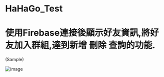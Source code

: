 # HaHaGo_Test
# 使用Firebase連接後顯示好友資訊,將好友加入群組,達到新增 刪除 查詢的功能.

(Sample)

![image](https://github.com/NEOCHIU/HaHaGo_Test/blob/master/%E5%9C%96.png)
